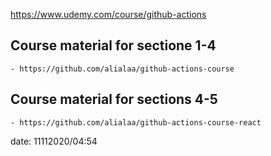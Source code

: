 https://www.udemy.com/course/github-actions



## Course material for sectione 1-4
    - https://github.com/alialaa/github-actions-course

## Course material for sections 4-5
    - https://github.com/alialaa/github-actions-course-react

date: 11112020/04:54